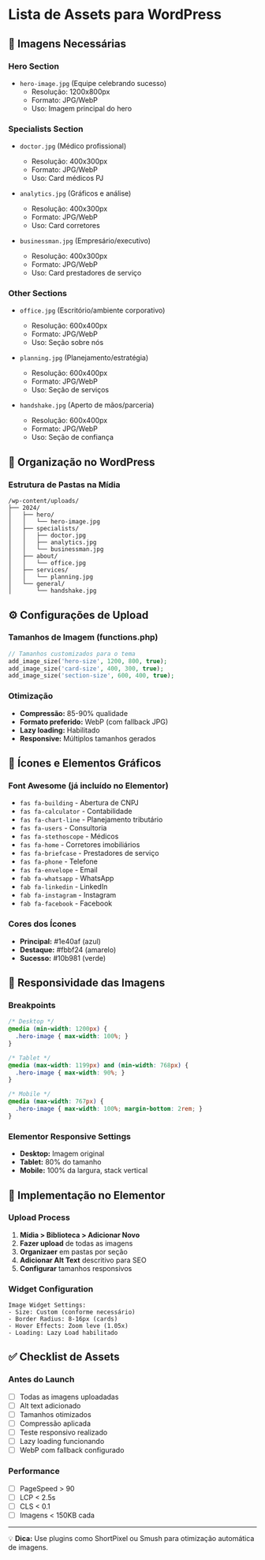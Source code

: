 # Lista de Assets para WordPress

## 📁 Imagens Necessárias

### Hero Section
- `hero-image.jpg` (Equipe celebrando sucesso)
  - Resolução: 1200x800px
  - Formato: JPG/WebP
  - Uso: Imagem principal do hero

### Specialists Section  
- `doctor.jpg` (Médico profissional)
  - Resolução: 400x300px
  - Formato: JPG/WebP
  - Uso: Card médicos PJ

- `analytics.jpg` (Gráficos e análise)
  - Resolução: 400x300px  
  - Formato: JPG/WebP
  - Uso: Card corretores

- `businessman.jpg` (Empresário/executivo)
  - Resolução: 400x300px
  - Formato: JPG/WebP
  - Uso: Card prestadores de serviço

### Other Sections
- `office.jpg` (Escritório/ambiente corporativo)
  - Resolução: 600x400px
  - Formato: JPG/WebP
  - Uso: Seção sobre nós

- `planning.jpg` (Planejamento/estratégia)
  - Resolução: 600x400px
  - Formato: JPG/WebP
  - Uso: Seção de serviços

- `handshake.jpg` (Aperto de mãos/parceria)
  - Resolução: 600x400px
  - Formato: JPG/WebP
  - Uso: Seção de confiança

## 📂 Organização no WordPress

### Estrutura de Pastas na Mídia
```
/wp-content/uploads/
├── 2024/
│   ├── hero/
│   │   └── hero-image.jpg
│   ├── specialists/
│   │   ├── doctor.jpg
│   │   ├── analytics.jpg
│   │   └── businessman.jpg
│   ├── about/
│   │   └── office.jpg
│   ├── services/
│   │   └── planning.jpg
│   └── general/
│       └── handshake.jpg
```

## ⚙️ Configurações de Upload

### Tamanhos de Imagem (functions.php)
```php
// Tamanhos customizados para o tema
add_image_size('hero-size', 1200, 800, true);
add_image_size('card-size', 400, 300, true);
add_image_size('section-size', 600, 400, true);
```

### Otimização
- **Compressão:** 85-90% qualidade
- **Formato preferido:** WebP (com fallback JPG)
- **Lazy loading:** Habilitado
- **Responsive:** Múltiplos tamanhos gerados

## 🎨 Ícones e Elementos Gráficos

### Font Awesome (já incluído no Elementor)
- `fas fa-building` - Abertura de CNPJ
- `fas fa-calculator` - Contabilidade
- `fas fa-chart-line` - Planejamento tributário
- `fas fa-users` - Consultoria
- `fas fa-stethoscope` - Médicos
- `fas fa-home` - Corretores imobiliários
- `fas fa-briefcase` - Prestadores de serviço
- `fas fa-phone` - Telefone
- `fas fa-envelope` - Email
- `fab fa-whatsapp` - WhatsApp
- `fab fa-linkedin` - LinkedIn
- `fab fa-instagram` - Instagram
- `fab fa-facebook` - Facebook

### Cores dos Ícones
- **Principal:** #1e40af (azul)
- **Destaque:** #fbbf24 (amarelo)
- **Sucesso:** #10b981 (verde)

## 📱 Responsividade das Imagens

### Breakpoints
```css
/* Desktop */
@media (min-width: 1200px) {
  .hero-image { max-width: 100%; }
}

/* Tablet */  
@media (max-width: 1199px) and (min-width: 768px) {
  .hero-image { max-width: 90%; }
}

/* Mobile */
@media (max-width: 767px) {
  .hero-image { max-width: 100%; margin-bottom: 2rem; }
}
```

### Elementor Responsive Settings
- **Desktop:** Imagem original
- **Tablet:** 80% do tamanho
- **Mobile:** 100% da largura, stack vertical

## 🔧 Implementação no Elementor

### Upload Process
1. **Mídia > Biblioteca > Adicionar Novo**
2. **Fazer upload** de todas as imagens
3. **Organizaer** em pastas por seção
4. **Adicionar Alt Text** descritivo para SEO
5. **Configurar** tamanhos responsivos

### Widget Configuration
```
Image Widget Settings:
- Size: Custom (conforme necessário)
- Border Radius: 8-16px (cards)
- Hover Effects: Zoom leve (1.05x)
- Loading: Lazy Load habilitado
```

## ✅ Checklist de Assets

### Antes do Launch
- [ ] Todas as imagens uploadadas
- [ ] Alt text adicionado
- [ ] Tamanhos otimizados
- [ ] Compressão aplicada
- [ ] Teste responsivo realizado
- [ ] Lazy loading funcionando
- [ ] WebP com fallback configurado

### Performance
- [ ] PageSpeed > 90
- [ ] LCP < 2.5s
- [ ] CLS < 0.1
- [ ] Imagens < 150KB cada

---

💡 **Dica:** Use plugins como ShortPixel ou Smush para otimização automática de imagens.